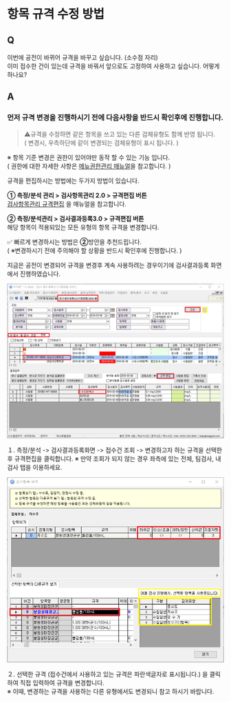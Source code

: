 # 항목 규격 수정 방법

## Q

이번에 공전이 바뀌어 규격을 바꾸고 싶습니다. \(소수점 자리\)  
이미 접수한 건이 있는데 규격을 바꿔서 앞으로도 고정하여 사용하고 싶습니다. 어떻게 하나요?

## A

### 먼저 규격 변경을 진행하시기 전에 다음사항을 반드시 확인후에 진행합니다.

> ⚠️규격을 수정하면 같은 항목을 쓰고 있는 다른 검체유형도 함께 반영 됩니다.  
> \( 변경시, 우측하단에 같이 변경되는 검체유형이 표시 됩니다. \)

※ 항목 기준 변경은 권한이 있어야만 동작 할 수 있는 기능 입니다.  
\( 권한에 대한 자세한 사항은 [메뉴권한관리 매뉴얼](../undefined-13/undefined-1.md)을 참고합니다. \)

규격을 편집하시는 방법에는 두가지 방법이 있습니다.

**① 측정/분석 관리 &gt; 검사항목관리 2.0 &gt; 규격편집 버튼**  
[검사항목관리 규격편집](../undefined-8/2.0.md) 을 매뉴얼을 참고합니다.

**② 측정/분석관리 &gt; 검사결과등록3.0 &gt; 규격편집 버튼**  
해당 항목이 적용되있는 모든 유형의 항목 규격을 변경합니다.

✅ 빠르게 변경하시는 방법은 **②**방안을 추천드립니다.  
\( ※변경하시기 전에 주의해야 할 상황을 반드시 확인후에 진행합니다. \)

지금은 공전이 변경되어 규격을 변경후 계속 사용하려는 경우이기에 검사결과등록 화면에서 진행하였습니다. 

![](../.gitbook/assets/01%20%2819%29.png)

１. 측정/분석 -&gt; 검사결과등록화면 -&gt; 접수건 조회 -&gt; 변경하고자 하는 규격을 선택한 후 규격편집을 클릭합니다. ※ 만약 조회가 되지 않는 경우 좌측에 있는 전체, 팀검사, 내검사 탭을 이용하세요.

![](../.gitbook/assets/02%20%2819%29.png)

２. 선택한 규격 \(접수건에서 사용하고 있는 규격은 파란색글자로 표시됩니다.\) 을 클릭하여 직접 입력하여 규격을 변경합니다.  
※ 이때, 변경하는 규격을 사용하는 다른 유형에서도 변경되니 참고 하시기 바랍니다.

